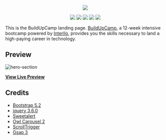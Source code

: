<p align="center">
    <img src="https://jeremiey.github.io/buildUpCamp/assets/images/buildupcamp-logo.webp" />
</p>
<p align="center">
    <a href="https://github.com/jeremiey/buildUpCamp/blob/main/LICENSE" alt="GitHub license">
        <img src="https://img.shields.io/badge/license-MIT-blue.svg" /></a>
    <a href="https://github.com/jeremiey/buildUpCamp/blob/main/CONTRIBUTING.md" alt="PRs Welcome">
        <img src="https://img.shields.io/badge/PRs-welcome-orange" /></a>
    <a href="https://github.com/jeremiey/buildUpCamp" alt="Repo Size">
        <img src="https://img.shields.io/github/repo-size/jeremiey/buildUpCamp" /></a>
    <a href="" alt="Commit Activity">
        <img src="https://img.shields.io/github/commit-activity/m/jeremiey/buildUpCamp" /></a>
    <a href="https://twitter.com/buildup_camp/" alt="Twitter">
        <img src="https://img.shields.io/twitter/follow/buildup_camp?style=social" /></a>
</p>

This is the BuildUpCamp landing page. [BuildUpCamp](https://jeremiey.github.io/buildUpCamp-landing-page), a 12-week intensive bootcamp powered by [Interllo](https://interllo.com), provides you the skills necessary to land a high-paying career in technology.

## Preview

![hero-section](https://user-images.githubusercontent.com/87664239/185499701-f78f1393-06c0-40c7-a223-5856f38708fb.png)

**[View Live Preview](https://jeremiey.github.io/buildUpCamp-landing-page)**

## Credits
- [Bootstrap 5.2](https://getbootstrap.com/docs/5.2/getting-started/introduction/)
- [jquery 3.6.0](https://releases.jquery.com/)
- [Sweetalert](https://sweetalert.js.org/guides/)
- [Owl Carousel 2](https://owlcarousel2.github.io/OwlCarousel2/)
- [ScrollTrigger](https://greensock.com/scrolltrigger/)
- [Gsap 3](https://greensock.com/gsap/)
